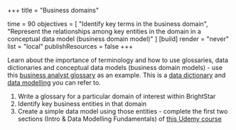 +++
title = "Business domains"

time = 90
objectives = [
    "Identify key terms in the business domain",
    "Represent the relationships among key entities in the domain in a conceptual data model (business domain model)"
]
[build]
  render = "never"
  list = "local"
  publishResources = false
+++

Learn about the importance of terminology and how to use glossaries, data dictionaries and conceptual data models (business domain models) - use this [business analyst glossary](https://www.businessanalyststoolkit.com/business-analysis-glossary-of-terms-and-acronyms/) as an example. This is a [data dictionary](https://thebadoc.com/ba-techniques/f/defining-a-data-dictionary) and [data modelling](https://www.techtarget.com/searchdatamanagement/tip/7-data-modeling-techniques-and-concepts-for-business) you can refer to. 

1. Write a glossary for a particular domain of interest within BrightStar
2. Identify key business entities in that domain
3. Create a simple data model using those entities - complete the first two sections (Intro & Data Modelling Fundamentals) of [this Udemy course](https://codeyourfuture.udemy.com/course/mastering-data-modeling-fundamentals/)
